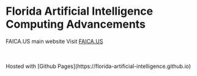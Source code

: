 # Florida Artificial Intelligence Computing Advancements

FAICA.US main website
Visit [FAICA.US](https://www.faica.us)

<BR>

<br>
Hosted with [Github Pages](https://florida-artificial-intelligence.github.io)

